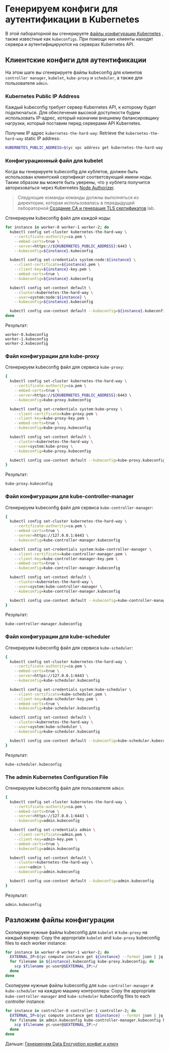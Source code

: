# Генерируем конфиги для аутентификации в Kubernetes

В этой лабораторной вы
сгенерируете [файлы конфигурации Kubernetes](https://kubernetes.io/docs/concepts/configuration/organize-cluster-access-kubeconfig/)
, также известные как `kubeconfigs`. При помощи них клиенты находят сервера и аутентифицируются на серверах Kubernetes
API.

## Клиентские конфиги для аутентификации

На этом шаге вы сгенерируете файлы kubeconfig для клиентов `controller manager`, `kubelet`, `kube-proxy` и `scheduler`,
а также для пользователя `admin`.

### Kubernetes Public IP Address

Каждый kubeconfig требует сервер Kubernetes API, к которому будет подключаться. Для обеспечения высокой доступности
будем использовать IP-адрес, который назначим внешнему балансировщику нагрузки, который поставим перед серверами API
Kubernetes.

Получим IP адрес `kubernetes-the-hard-way`:
Retrieve the `kubernetes-the-hard-way` static IP address:

```bash
KUBERNETES_PUBLIC_ADDRESS=$(yc vpc address get kubernetes-the-hard-way --format json | jq '.external_ipv4_address.address' -r)
```

### Конфигурационный файл для kubelet

Когда вы генерируете kubeconfig для кублетов, должен быть использован клиентский сертификат соответсвующий имени ноды.
Таким образом вы можете быть уверены, что у кублета получится авторизоваться через
Kubernetes [Node Authorizer](https://kubernetes.io/docs/admin/authorization/node/).

> Следующие команды команды должны выполняться из директории, которая использовалась в передыдущей
> лабораторной [Создание CA и генерация TLS сертификатов](04-certificate-authority.md) lab.

Сгенерируем kubeconfig файл для каждой ноды:

```bash
for instance in worker-0 worker-1 worker-2; do
  kubectl config set-cluster kubernetes-the-hard-way \
    --certificate-authority=ca.pem \
    --embed-certs=true \
    --server=https://${KUBERNETES_PUBLIC_ADDRESS}:6443 \
    --kubeconfig=${instance}.kubeconfig

  kubectl config set-credentials system:node:${instance} \
    --client-certificate=${instance}.pem \
    --client-key=${instance}-key.pem \
    --embed-certs=true \
    --kubeconfig=${instance}.kubeconfig

  kubectl config set-context default \
    --cluster=kubernetes-the-hard-way \
    --user=system:node:${instance} \
    --kubeconfig=${instance}.kubeconfig

  kubectl config use-context default --kubeconfig=${instance}.kubeconfig
done
```

Результат:

```
worker-0.kubeconfig
worker-1.kubeconfig
worker-2.kubeconfig
```

### Файл конфигурации для kube-proxy

Сгенерируем kubeconfig файл для сервиса `kube-proxy`:

```bash
{
  kubectl config set-cluster kubernetes-the-hard-way \
    --certificate-authority=ca.pem \
    --embed-certs=true \
    --server=https://${KUBERNETES_PUBLIC_ADDRESS}:6443 \
    --kubeconfig=kube-proxy.kubeconfig

  kubectl config set-credentials system:kube-proxy \
    --client-certificate=kube-proxy.pem \
    --client-key=kube-proxy-key.pem \
    --embed-certs=true \
    --kubeconfig=kube-proxy.kubeconfig

  kubectl config set-context default \
    --cluster=kubernetes-the-hard-way \
    --user=system:kube-proxy \
    --kubeconfig=kube-proxy.kubeconfig

  kubectl config use-context default --kubeconfig=kube-proxy.kubeconfig
}
```

Результат:

```
kube-proxy.kubeconfig
```

### Файл конфигурации для kube-controller-manager

Сгенерируем kubeconfig файл для сервиса `kube-controller-manager`:

```bash
{
  kubectl config set-cluster kubernetes-the-hard-way \
    --certificate-authority=ca.pem \
    --embed-certs=true \
    --server=https://127.0.0.1:6443 \
    --kubeconfig=kube-controller-manager.kubeconfig

  kubectl config set-credentials system:kube-controller-manager \
    --client-certificate=kube-controller-manager.pem \
    --client-key=kube-controller-manager-key.pem \
    --embed-certs=true \
    --kubeconfig=kube-controller-manager.kubeconfig

  kubectl config set-context default \
    --cluster=kubernetes-the-hard-way \
    --user=system:kube-controller-manager \
    --kubeconfig=kube-controller-manager.kubeconfig

  kubectl config use-context default --kubeconfig=kube-controller-manager.kubeconfig
}
```

Результат:

```
kube-controller-manager.kubeconfig
```

### Файл конфигурации для kube-scheduler

Сгенерируем kubeconfig файл для сервиса `kube-scheduler`:

```bash
{
  kubectl config set-cluster kubernetes-the-hard-way \
    --certificate-authority=ca.pem \
    --embed-certs=true \
    --server=https://127.0.0.1:6443 \
    --kubeconfig=kube-scheduler.kubeconfig

  kubectl config set-credentials system:kube-scheduler \
    --client-certificate=kube-scheduler.pem \
    --client-key=kube-scheduler-key.pem \
    --embed-certs=true \
    --kubeconfig=kube-scheduler.kubeconfig

  kubectl config set-context default \
    --cluster=kubernetes-the-hard-way \
    --user=system:kube-scheduler \
    --kubeconfig=kube-scheduler.kubeconfig

  kubectl config use-context default --kubeconfig=kube-scheduler.kubeconfig
}
```

Результат:

```
kube-scheduler.kubeconfig
```

### The admin Kubernetes Configuration File

Сгенерируем kubeconfig файл для пользователя `admin`:

```bash
{
  kubectl config set-cluster kubernetes-the-hard-way \
    --certificate-authority=ca.pem \
    --embed-certs=true \
    --server=https://127.0.0.1:6443 \
    --kubeconfig=admin.kubeconfig

  kubectl config set-credentials admin \
    --client-certificate=admin.pem \
    --client-key=admin-key.pem \
    --embed-certs=true \
    --kubeconfig=admin.kubeconfig

  kubectl config set-context default \
    --cluster=kubernetes-the-hard-way \
    --user=admin \
    --kubeconfig=admin.kubeconfig

  kubectl config use-context default --kubeconfig=admin.kubeconfig
}
```

Результат:

```
admin.kubeconfig
```

##       

## Разложим файлы конфигурации


Скопируем нужные файлы kubeconfig для `kubelet` и `kube-proxy` на каждый воркер:
Copy the appropriate `kubelet` and `kube-proxy` kubeconfig files to each worker instance:


```bash
for instance in worker-0 worker-1 worker-2; do
  EXTERNAL_IP=$(yc compute instance get ${instance} --format json | jq '.network_interfaces[0].primary_v4_address.one_to_one_nat.address' -r)
  for filename in ${instance}.kubeconfig kube-proxy.kubeconfig; do
    scp $filename yc-user@$EXTERNAL_IP:~/
  done
done
```

Скопируем нужные файлы kubeconfig для `kube-controller-manager` и `kube-scheduler` на каждую машину контроллера:
Copy the appropriate `kube-controller-manager` and `kube-scheduler` kubeconfig files to each controller instance:

```bash
for instance in controller-0 controller-1 controller-2; do
  EXTERNAL_IP=$(yc compute instance get ${instance} --format json | jq '.network_interfaces[0].primary_v4_address.one_to_one_nat.address' -r)
  for filename in admin.kubeconfig kube-controller-manager.kubeconfig kube-scheduler.kubeconfig; do
    scp $filename yc-user@$EXTERNAL_IP:~/
  done
done
```

Дальше: [Генерируем Data Encryption конфиг и ключ](06-data-encryption-keys.md)
